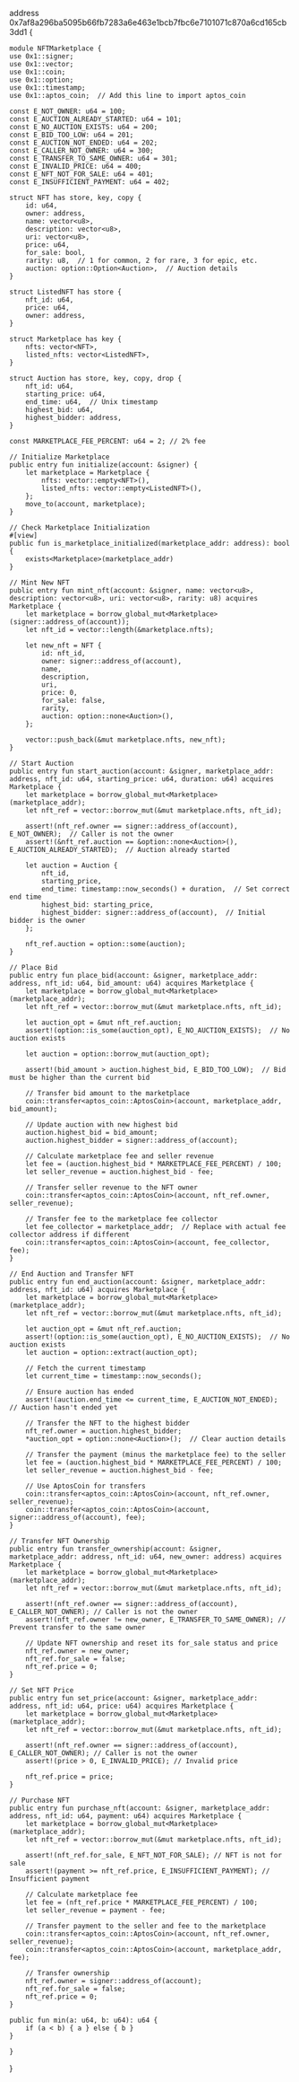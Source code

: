 address 0x7af8a296ba5095b66fb7283a6e463e1bcb7fbc6e7101071c870a6cd165cb3dd1 {

    module NFTMarketplace {
    use 0x1::signer;
    use 0x1::vector;
    use 0x1::coin;
    use 0x1::option;
    use 0x1::timestamp;
    use 0x1::aptos_coin;  // Add this line to import aptos_coin

    const E_NOT_OWNER: u64 = 100;
    const E_AUCTION_ALREADY_STARTED: u64 = 101;
    const E_NO_AUCTION_EXISTS: u64 = 200;
    const E_BID_TOO_LOW: u64 = 201;
    const E_AUCTION_NOT_ENDED: u64 = 202;
    const E_CALLER_NOT_OWNER: u64 = 300;
    const E_TRANSFER_TO_SAME_OWNER: u64 = 301;
    const E_INVALID_PRICE: u64 = 400;
    const E_NFT_NOT_FOR_SALE: u64 = 401;
    const E_INSUFFICIENT_PAYMENT: u64 = 402;

    struct NFT has store, key, copy {
        id: u64,
        owner: address,
        name: vector<u8>,
        description: vector<u8>,
        uri: vector<u8>,
        price: u64,
        for_sale: bool,
        rarity: u8,  // 1 for common, 2 for rare, 3 for epic, etc.
        auction: option::Option<Auction>,  // Auction details
    }

    struct ListedNFT has store {
        nft_id: u64,
        price: u64,
        owner: address,
    }

    struct Marketplace has key {
        nfts: vector<NFT>,
        listed_nfts: vector<ListedNFT>,
    }

    struct Auction has store, key, copy, drop {
        nft_id: u64,
        starting_price: u64,
        end_time: u64,  // Unix timestamp
        highest_bid: u64,
        highest_bidder: address,
    }

    const MARKETPLACE_FEE_PERCENT: u64 = 2; // 2% fee

    // Initialize Marketplace
    public entry fun initialize(account: &signer) {
        let marketplace = Marketplace {
            nfts: vector::empty<NFT>(),
            listed_nfts: vector::empty<ListedNFT>(),
        };
        move_to(account, marketplace);
    }

    // Check Marketplace Initialization
    #[view]
    public fun is_marketplace_initialized(marketplace_addr: address): bool {
        exists<Marketplace>(marketplace_addr)
    }

    // Mint New NFT
    public entry fun mint_nft(account: &signer, name: vector<u8>, description: vector<u8>, uri: vector<u8>, rarity: u8) acquires Marketplace {
        let marketplace = borrow_global_mut<Marketplace>(signer::address_of(account));
        let nft_id = vector::length(&marketplace.nfts);

        let new_nft = NFT {
            id: nft_id,
            owner: signer::address_of(account),
            name,
            description,
            uri,
            price: 0,
            for_sale: false,
            rarity,
            auction: option::none<Auction>(),
        };

        vector::push_back(&mut marketplace.nfts, new_nft);
    }

    // Start Auction
    public entry fun start_auction(account: &signer, marketplace_addr: address, nft_id: u64, starting_price: u64, duration: u64) acquires Marketplace {
        let marketplace = borrow_global_mut<Marketplace>(marketplace_addr);
        let nft_ref = vector::borrow_mut(&mut marketplace.nfts, nft_id);

        assert!(nft_ref.owner == signer::address_of(account), E_NOT_OWNER);  // Caller is not the owner
        assert!(&nft_ref.auction == &option::none<Auction>(), E_AUCTION_ALREADY_STARTED);  // Auction already started

        let auction = Auction {
            nft_id,
            starting_price,
            end_time: timestamp::now_seconds() + duration,  // Set correct end time
            highest_bid: starting_price,
            highest_bidder: signer::address_of(account),  // Initial bidder is the owner
        };

        nft_ref.auction = option::some(auction);
    }

    // Place Bid
    public entry fun place_bid(account: &signer, marketplace_addr: address, nft_id: u64, bid_amount: u64) acquires Marketplace {
        let marketplace = borrow_global_mut<Marketplace>(marketplace_addr);
        let nft_ref = vector::borrow_mut(&mut marketplace.nfts, nft_id);

        let auction_opt = &mut nft_ref.auction;
        assert!(option::is_some(auction_opt), E_NO_AUCTION_EXISTS);  // No auction exists

        let auction = option::borrow_mut(auction_opt);

        assert!(bid_amount > auction.highest_bid, E_BID_TOO_LOW);  // Bid must be higher than the current bid

        // Transfer bid amount to the marketplace
        coin::transfer<aptos_coin::AptosCoin>(account, marketplace_addr, bid_amount);

        // Update auction with new highest bid
        auction.highest_bid = bid_amount;
        auction.highest_bidder = signer::address_of(account);

        // Calculate marketplace fee and seller revenue
        let fee = (auction.highest_bid * MARKETPLACE_FEE_PERCENT) / 100;
        let seller_revenue = auction.highest_bid - fee;

        // Transfer seller revenue to the NFT owner
        coin::transfer<aptos_coin::AptosCoin>(account, nft_ref.owner, seller_revenue);

        // Transfer fee to the marketplace fee collector
        let fee_collector = marketplace_addr;  // Replace with actual fee collector address if different
        coin::transfer<aptos_coin::AptosCoin>(account, fee_collector, fee);
    }

    // End Auction and Transfer NFT
    public entry fun end_auction(account: &signer, marketplace_addr: address, nft_id: u64) acquires Marketplace {
        let marketplace = borrow_global_mut<Marketplace>(marketplace_addr);
        let nft_ref = vector::borrow_mut(&mut marketplace.nfts, nft_id);

        let auction_opt = &mut nft_ref.auction;
        assert!(option::is_some(auction_opt), E_NO_AUCTION_EXISTS);  // No auction exists
        let auction = option::extract(auction_opt);

        // Fetch the current timestamp
        let current_time = timestamp::now_seconds();

        // Ensure auction has ended
        assert!(auction.end_time <= current_time, E_AUCTION_NOT_ENDED);  // Auction hasn't ended yet

        // Transfer the NFT to the highest bidder
        nft_ref.owner = auction.highest_bidder;
        *auction_opt = option::none<Auction>();  // Clear auction details

        // Transfer the payment (minus the marketplace fee) to the seller
        let fee = (auction.highest_bid * MARKETPLACE_FEE_PERCENT) / 100;
        let seller_revenue = auction.highest_bid - fee;

        // Use AptosCoin for transfers
        coin::transfer<aptos_coin::AptosCoin>(account, nft_ref.owner, seller_revenue);
        coin::transfer<aptos_coin::AptosCoin>(account, signer::address_of(account), fee);
    }

    // Transfer NFT Ownership
    public entry fun transfer_ownership(account: &signer, marketplace_addr: address, nft_id: u64, new_owner: address) acquires Marketplace {
        let marketplace = borrow_global_mut<Marketplace>(marketplace_addr);
        let nft_ref = vector::borrow_mut(&mut marketplace.nfts, nft_id);

        assert!(nft_ref.owner == signer::address_of(account), E_CALLER_NOT_OWNER); // Caller is not the owner
        assert!(nft_ref.owner != new_owner, E_TRANSFER_TO_SAME_OWNER); // Prevent transfer to the same owner

        // Update NFT ownership and reset its for_sale status and price
        nft_ref.owner = new_owner;
        nft_ref.for_sale = false;
        nft_ref.price = 0;
    }

    // Set NFT Price
    public entry fun set_price(account: &signer, marketplace_addr: address, nft_id: u64, price: u64) acquires Marketplace {
        let marketplace = borrow_global_mut<Marketplace>(marketplace_addr);
        let nft_ref = vector::borrow_mut(&mut marketplace.nfts, nft_id);

        assert!(nft_ref.owner == signer::address_of(account), E_CALLER_NOT_OWNER); // Caller is not the owner
        assert!(price > 0, E_INVALID_PRICE); // Invalid price

        nft_ref.price = price;
    }

    // Purchase NFT
    public entry fun purchase_nft(account: &signer, marketplace_addr: address, nft_id: u64, payment: u64) acquires Marketplace {
        let marketplace = borrow_global_mut<Marketplace>(marketplace_addr);
        let nft_ref = vector::borrow_mut(&mut marketplace.nfts, nft_id);

        assert!(nft_ref.for_sale, E_NFT_NOT_FOR_SALE); // NFT is not for sale
        assert!(payment >= nft_ref.price, E_INSUFFICIENT_PAYMENT); // Insufficient payment

        // Calculate marketplace fee
        let fee = (nft_ref.price * MARKETPLACE_FEE_PERCENT) / 100;
        let seller_revenue = payment - fee;

        // Transfer payment to the seller and fee to the marketplace
        coin::transfer<aptos_coin::AptosCoin>(account, nft_ref.owner, seller_revenue);
        coin::transfer<aptos_coin::AptosCoin>(account, marketplace_addr, fee);

        // Transfer ownership
        nft_ref.owner = signer::address_of(account);
        nft_ref.for_sale = false;
        nft_ref.price = 0;
    }

    public fun min(a: u64, b: u64): u64 {
        if (a < b) { a } else { b }
    }

    }
}
